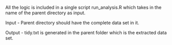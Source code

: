 All the logic is included in a single script run_analysis.R which takes in the name of the parent directory as input. 

Input - Parent directory should have the complete data set in it.

Output - tidy.txt is generated in the parent folder which is the extracted data set.

